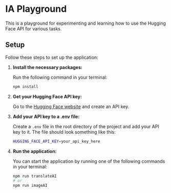 # IA Playground

This is a playground for experimenting and learning how to use the Hugging Face API for various tasks.

## Setup

Follow these steps to set up the application:

1. **Install the necessary packages:**

    Run the following command in your terminal:

    ```bash
    npm install
    ```

2. **Get your Hugging Face API key:**

    Go to the [Hugging Face website](https://huggingface.co/settings/tokens) and create an API key.

3. **Add your API key to a .env file:**

    Create a `.env` file in the root directory of the project and add your API key to it. The file should look something like this:

    ```bash
    HUGGING_FACE_API_KEY=your_api_key_here
    ```

4. **Run the application:**

    You can start the application by running one of the following commands in your terminal:

    ```bash
    npm run translateAI
    # or
    npm run imageAI
    ```